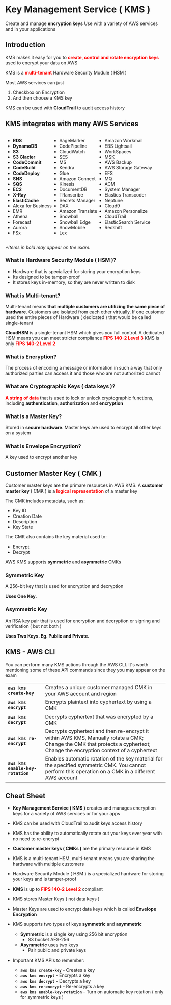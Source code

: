 # Key Management Service ( KMS )

Create and manage **encryption keys**
Use with a variety of AWS services and
in your applications

## Introduction

KMS makes it easy for you to
<span class="text-red">**create,
control and rotate encryption keys**</span> used to encrypt
your data on AWS

KMS is a
<span class="text-red">**multi-tenant**</span>
Hardware Security Module ( HSM )

Most AWS services can just

1. Checkbox on Encryption
2. And then choose a KMS key

KMS can be used with **CloudTrail** to audit access history

## KMS integrates with many AWS Services

<div style="display: flex">
  <ul>
    <li><strong>RDS</strong></li>
    <li><strong>DynamoDB</strong></li>
    <li><strong>S3</strong></li>
    <li><strong>S3 Glacier</strong></li>
    <li><strong>CodeCommit</strong></li>
    <li><strong>CodeBuild</strong></li>
    <li><strong>CodeDeploy</strong></li>
    <li><strong>SNS</strong></li>
    <li><strong>SQS</strong></li>
    <li><strong>EC2</strong></li>
    <li><strong>X-Ray</strong></li>
    <li><strong>ElastiCache</strong></li>
    <li>Alexa for Business</li>
    <li>EMR</li>
    <li>Athena</li>
    <li>Forecast</li>
    <li>Aurora</li>
    <li>FSx</li>
  </ul>
  <ul>
    <li>SageMarker</li>
    <li>CodePipeline</li>
    <li>CloudWatch</li>
    <li>SES</li>
    <li>MS</li>
    <li>Kendra</li>
    <li>Glue</li>
    <li>Amazon Connect</li>
    <li>Kinesis</li>
    <li>DocumentDB</li>
    <li>TRanscribe</li>
    <li>Secrets Manager</li>
    <li>DAX</li>
    <li>Amazon Translate</li>
    <li>Snowball</li>
    <li>Snowball Edge</li>
    <li>SnowMobile</li>
    <li>Lex</li>
  </ul>
  <ul>
    <li>Amazon Workmail</li>
    <li>EBS Lightsail</li>
    <li>WorkSpaces</li>
    <li>MSK</li>
    <li>AWS Backup</li>
    <li>AWS Storage Gateway</li>
    <li>EFS</li>
    <li>MQ</li>
    <li>ACM</li>
    <li>System Manager</li>
    <li>Elastics Transcoder</li>
    <li>Neptune</li>
    <li>Cloud9</li>
    <li>Amazon Personalize</li>
    <li>CloudTrail</li>
    <li>ElasticSearch Service</li>
    <li>Redshift</li>
  </ul>
</div>

*\*Items in bold may appear on the exam.*

### What is Hardware Security Module ( HSM )?

- Hardware that is specialized for storing your encryption keys
- Its designed to be tamper-proof
- It stores keys in-memory, so they are never written to disk

### What is Multi-tenant?

Multi-tenant means **that multiple customers are utilizing
the same piece of hardware**. Customers are isolated from each
other virtually. If one customer used the entire pieces of
Hardware ( dedicated ) that would be called single-tenant

**CloudHSM** is a single-tenant HSM which gives you full control.
A dedicated HSM means you can meet stricter compliance
<span class="text-red">**FIPS 140-2 Level 3**</span>
KMS is only
<span class="text-red">**FIPS 140-2 Level 2**</span>

### What is Encryption?

The process of encoding a message or information in such a way
that only authorized parties can access it and those
who are not authorized cannot

### What are Cryptographic Keys ( data keys )?

<span class="text-red">**A string of data**</span> that is
used to lock or unlock cryptographic functions, including
**authentication**, **authorization** and **encryption**

### What is a Master Key?

Stored in **secure hardware**. Master keys are used to encrypt
all other keys on a system

### What is Envelope Encryption?

A key used to encrypt another key

## Customer Master Key ( CMK )

Customer master keys are the primare resources in AWS KMS.
A **customer master key** ( CMK ) is a
<span class="text-red">**logical representation**</span>
of a master key

The CMK includes metadata, such as:

- Key ID
- Creation Date
- Description
- Key State

The CMK also contains the key material used to:

- Encrypt
- Decrypt

AWS KMS supports **symmetric** and **asymmetric** CMKs

### Symmetric Key

A 256-bit key that is used for encryption and decryption

**Uses One Key.**

### Asymmetric Key

An RSA key pair that is used for encryption and decryption or
signing and verification ( but not both )

**Uses Two Keys. Eg. Public and Private.**

## KMS - AWS CLI

You can perform many KMS actions through the AWS CLI.
It's worth mentioning some of these API commands since they
you may appear on the exam

|                                   |                                                                                                                                                                            |
|-----------------------------------|----------------------------------------------------------------------------------------------------------------------------------------------------------------------------|
| **`aws kms create-key`**          | Creates a unique customer managed CMK in your AWS account and region                                                                                                       |
| **`aws kms encrypt`**             | Encrypts plaintext into cyphertext by using a CMK                                                                                                                          |
| **`aws kms decrypt`**             | Decrypts cyphertext that was encrypted by a CMK                                                                                                                            |
| **`aws kms re-encrypt`**          | Decrypts cyphertext and then re-encrypt it within AWS KMS, Manually rotate a CMK; Change the CMK that protects a cyphertext; Change the encryption context of a cyphertext |
| **`aws kms enable-key-rotation`** | Enables automatic rotation of the key material for the specified symmetric CMK. You cannot perform this operation on a CMK in a different AWS account                      |

## Cheat Sheet

- **Key Management Service ( KMS )** creates and manages encryption
keys for a variety of AWS services or for your apps
- KMS can be used with CloudTrail to audit keys access history
- KMS has the ability to automatically rotate out your keys
ever year with no need to re-encrypt
- **Customer master keys ( CMKs )** are the primary resource
in KMS
- KMS is a multi-tenant HSM, multi-tenant means you are
sharing the hardware with multiple customers
- Hardware Security Module ( HSM ) is a specialized hardware
for storing your keys and is tamper-proof
- **KMS** is up to
<span class="text-red">**FIPS 140-2 Level 2**</span>
compliant

- KMS stores Master Keys ( not data keys )
- Master Keys are used to encrypt data keys which is called
**Envelope Encryption**
- KMS supports two types of keys **symmetric** and **asymmetric**
  - **Symmetric** is a single key using 256 bit encryption
    - S3 bucket AES-256
  - **Asymmetric** uses two keys
    - Pair public and private keys
- Important KMS APIs to remember:
  - **`aws kms create-key`** - Creates a key
  - **`aws kms encrypt`** - Encrypts a key
  - **`aws kms decrypt`** - Decrypts a key
  - **`aws kms re-encrypt`** - Re-encrypts a key
  - **`aws kms enable-key-rotation`** - Turn on
  automatic key rotation ( only for symmetric keys )

<style>
.text-red {
  color: red;
}
</style>
